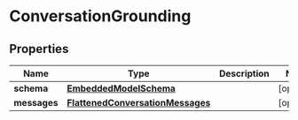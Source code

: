 
# ConversationGrounding

## Properties
Name | Type | Description | Notes
------------ | ------------- | ------------- | -------------
**schema** | [**EmbeddedModelSchema**](EmbeddedModelSchema.md) |  |  [optional]
**messages** | [**FlattenedConversationMessages**](FlattenedConversationMessages.md) |  |  [optional]



